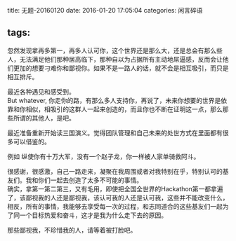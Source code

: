 title: 无题-20160120
date: 2016-01-20 17:05:04
categories: 闲言碎语

tags:
---

忽然发现拿再多第一，再多人认可你，这个世界还是那么大，还是总会有那么些人，无法满足他们那种居高临下，那种自以为占据所有主动地屌逼感，反而会让他们更加的想要刁难你和鄙视你。如果不是一路人的话，就不会是相互吸引，而只是相互排斥。

最近各种遇见和感受到。  
But whatever, 你走你的路，有那么多人支持你，再说了，未来你想要的世界是依靠和你相似，相吸引的这群人一起来创造的，而且你也不断在证明这一点，那么那些所谓的其他人，是吧。

最近准备重新开始读三国演义。觉得团队管理和自己未来的处世方式在里面都有很多可以借鉴的。

例如 纵使你有十万大军，没有一个赵子龙，你一样被人家单骑救阿斗。

很感谢，很感激，自己一路走来，凝聚在我周围或者对我特别在乎，特别认可的基友们。我和你们一起去创造了太多不可能的事情。  
确实，拿第一第二第三，又有毛用，即使把全国全世界的Hackathon第一都拿遍了，该鄙视我的人还是鄙视我，该认可我的人还是认可我，这些并不能改变什么，相反，所有的事情，我能够去享受每一次的过程，和志同道合的这些基友们一起为了同一个目标热爱和奋斗，这才是我为什么走下去的原因。  

那些鄙视我，不珍惜我的人，请等着被打脸吧。